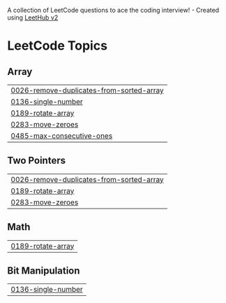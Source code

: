 A collection of LeetCode questions to ace the coding interview! - Created using [LeetHub v2](https://github.com/arunbhardwaj/LeetHub-2.0)
<!---LeetCode Topics Start-->
# LeetCode Topics
## Array
|  |
| ------- |
| [0026-remove-duplicates-from-sorted-array](https://github.com/rahul0185/leetcodings/tree/master/0026-remove-duplicates-from-sorted-array) |
| [0136-single-number](https://github.com/rahul0185/leetcodings/tree/master/0136-single-number) |
| [0189-rotate-array](https://github.com/rahul0185/leetcodings/tree/master/0189-rotate-array) |
| [0283-move-zeroes](https://github.com/rahul0185/leetcodings/tree/master/0283-move-zeroes) |
| [0485-max-consecutive-ones](https://github.com/rahul0185/leetcodings/tree/master/0485-max-consecutive-ones) |
## Two Pointers
|  |
| ------- |
| [0026-remove-duplicates-from-sorted-array](https://github.com/rahul0185/leetcodings/tree/master/0026-remove-duplicates-from-sorted-array) |
| [0189-rotate-array](https://github.com/rahul0185/leetcodings/tree/master/0189-rotate-array) |
| [0283-move-zeroes](https://github.com/rahul0185/leetcodings/tree/master/0283-move-zeroes) |
## Math
|  |
| ------- |
| [0189-rotate-array](https://github.com/rahul0185/leetcodings/tree/master/0189-rotate-array) |
## Bit Manipulation
|  |
| ------- |
| [0136-single-number](https://github.com/rahul0185/leetcodings/tree/master/0136-single-number) |
<!---LeetCode Topics End-->